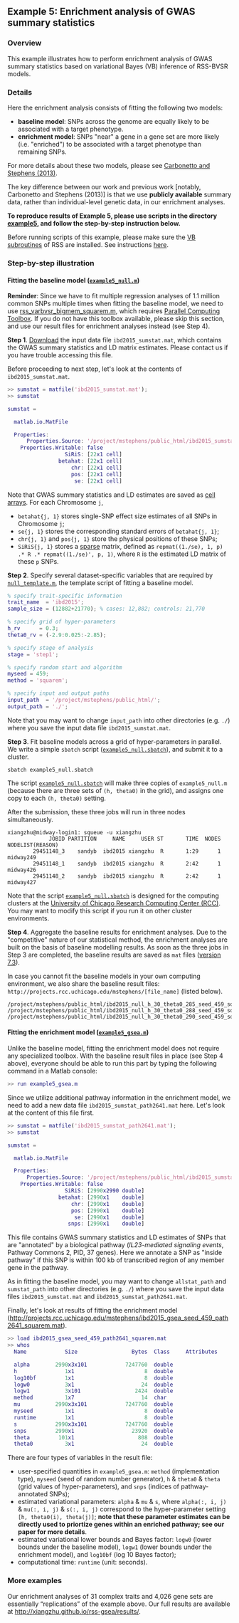## Example 5: Enrichment analysis of GWAS summary statistics

### Overview

This example illustrates how to perform enrichment analysis of GWAS summary statistics based on variational Bayes (VB) inference of RSS-BVSR models.

### Details

Here the enrichment analysis consists of fitting the following two models:

- **baseline model**: SNPs across the genome are equally likely to be associated with a target phenotype. 
- **enrichment model**: SNPs "near" a gene in a gene set are more likely (i.e. "enriched") to be associated with a target phenotype than remaining SNPs. 

For more details about these two models, please see [Carbonetto and Stephens (2013)](http://journals.plos.org/plosgenetics/article?id=10.1371%2Fjournal.pgen.1003770).

The key difference between our work and previous work [notably, Carbonetto and Stephens (2013)] is that we use **publicly available** summary data, rather than individual-level genetic data, in our enrichment analyses.

**To reproduce results of Example 5, please use scripts in the directory [example5](https://github.com/stephenslab/rss/tree/master/examples/example5), and follow the step-by-step instruction below.**

Before running scripts of this example, please make sure the [VB subroutines](https://github.com/stephenslab/rss/tree/master/src_vb) of RSS are installed. See instructions [here](RSS-via-VB).

### Step-by-step illustration

#### Fitting the baseline model ([`example5_null.m`](https://github.com/stephenslab/rss/blob/master/examples/example5/example5_null.m))

**Reminder**: Since we have to fit multiple regression analyses of 1.1 million common SNPs multiple times when fitting the baseline model, we need to use [rss_varbvsr_bigmem_squarem.m](https://github.com/stephenslab/rss/blob/master/src_vb/rss_varbvsr_bigmem_squarem.m), which requires [Parallel Computing Toolbox](https://www.mathworks.com/help/distcomp/index.html). If you do not have this toolbox available, please skip this section, and use our result files for enrichment analyses instead (see Step 4). 

**Step 1**. [Download](http://projects.rcc.uchicago.edu/mstephens/data.txt) the input data file `ibd2015_sumstat.mat`, which contains the GWAS summary statistics and LD matrix estimates. Please contact us if you have trouble accessing this file.

Before proceeding to next step, let's look at the contents of `ibd2015_sumstat.mat`.
```matlab
>> sumstat = matfile('ibd2015_sumstat.mat');
>> sumstat

sumstat = 

  matlab.io.MatFile

  Properties:
      Properties.Source: '/project/mstephens/public_html/ibd2015_sumstat.mat'
    Properties.Writable: false                                               
                  SiRiS: [22x1 cell]                                         
                betahat: [22x1 cell]                                         
                    chr: [22x1 cell]                                         
                    pos: [22x1 cell]                                         
                     se: [22x1 cell]
```

Note that GWAS summary statistics and LD estimates are saved as [cell arrays](https://www.mathworks.com/help/matlab/cell-arrays.html). For each Chromosome `j`,

- `betahat{j, 1}` stores single-SNP effect size estimates of all SNPs in Chromosome `j`;
- `se{j, 1}` stores the corresponding standard errors of `betahat{j, 1}`;
- `chr{j, 1}` and `pos{j, 1}` store the physical positions of these SNPs;
- `SiRiS{j, 1}` stores a [sparse](https://www.mathworks.com/help/matlab/ref/sparse.html) matrix, defined as `repmat((1./se), 1, p) .* R .* repmat((1./se)', p, 1)`, where `R` is the estimated LD matrix of these `p` SNPs.

**Step 2**. Specify several dataset-specific variables that are required by [`null_template.m`](https://github.com/stephenslab/rss/blob/master/src_vb/null_template.m), the template script of fitting a baseline model.
```matlab
% specify trait-specific information
trait_name  = 'ibd2015';
sample_size = (12882+21770); % cases: 12,882; controls: 21,770

% specify grid of hyper-parameters
h_rv      = 0.3;
theta0_rv = (-2.9:0.025:-2.85);

% specify stage of analysis
stage = 'step1';

% specify random start and algorithm 
myseed = 459;
method = 'squarem';

% specify input and output paths
input_path  = '/project/mstephens/public_html/';                   
output_path = './';
```

Note that you may want to change `input_path` into other directories (e.g. `./`) where you save the input data file `ibd2015_sumstat.mat`.

**Step 3**. Fit baseline models across a grid of hyper-parameters in parallel. We write a simple `sbatch` script ([`example5_null.sbatch`](https://github.com/stephenslab/rss/blob/master/examples/example5/example5_null.sbatch)), and submit it to a cluster.
```
sbatch example5_null.sbatch
```

The script [`example5_null.sbatch`](https://github.com/stephenslab/rss/blob/master/examples/example5/example5_null.sbatch) will make three copies of `example5_null.m` (because there are three sets of `(h, theta0)` in the grid), and assigns one copy to each `(h, theta0)` setting.

After the submission, these three jobs will run in three nodes simultaneously.
```
xiangzhu@midway-login1: squeue -u xiangzhu
             JOBID PARTITION     NAME     USER ST       TIME  NODES NODELIST(REASON)
        29451148_3    sandyb  ibd2015 xiangzhu  R       1:29      1 midway249
        29451148_1    sandyb  ibd2015 xiangzhu  R       2:42      1 midway426
        29451148_2    sandyb  ibd2015 xiangzhu  R       2:42      1 midway427
```

Note that the script [`example5_null.sbatch`](https://github.com/stephenslab/rss/blob/master/examples/example5/example5_null.sbatch) is designed for the computing clusters at the [University of Chicago Research Computing Center (RCC)](https://rcc.uchicago.edu/). You may want to modify this script if you run it on other cluster environments.

**Step 4**. Aggregate the baseline results for enrichment analyses. Due to the "competitive" nature of our statistical method, the enrichment analyses are built on the basis of baseline modelling results. As soon as the three jobs in Step 3 are completed, the baseline results are saved as `mat` files ([version 7.3](https://www.mathworks.com/help/matlab/import_export/mat-file-versions.html)).

In case you cannot fit the baseline models in your own computing environment, we also share the baseline result files: `http://projects.rcc.uchicago.edu/mstephens/[file_name]` (listed below).

```
/project/mstephens/public_html/ibd2015_null_h_30_theta0_285_seed_459_squarem_step1.mat
/project/mstephens/public_html/ibd2015_null_h_30_theta0_288_seed_459_squarem_step1.mat
/project/mstephens/public_html/ibd2015_null_h_30_theta0_290_seed_459_squarem_step1.mat
```

#### Fitting the enrichment model ([`example5_gsea.m`](https://github.com/stephenslab/rss/blob/master/examples/example5/example5_gsea.m))

Unlike the baseline model, fitting the enrichment model does not require any specialized toolbox. With the baseline result files in place (see Step 4 above), everyone should be able to run this part by typing the following command in a Matlab console:
```matlab
>> run example5_gsea.m
```

Since we utilize additional pathway information in the enrichment model, we need to add a new data file `ibd2015_sumstat_path2641.mat` here. Let's look at the content of this file first.

```matlab
>> sumstat = matfile('ibd2015_sumstat_path2641.mat');
>> sumstat

sumstat = 

  matlab.io.MatFile

  Properties:
      Properties.Source: '/project/mstephens/public_html/ibd2015_sumstat_path2641.mat'
    Properties.Writable: false                                                        
                  SiRiS: [2990x2990 double]                                           
                betahat: [2990x1    double]                                           
                    chr: [2990x1    double]                                           
                    pos: [2990x1    double]                                           
                     se: [2990x1    double]                                           
                   snps: [2990x1    double]
```

This file contains GWAS summary statistics and LD estimates of SNPs that are "annotated" by a biological pathway (*IL23-mediated signaling events*, Pathway Commons 2, PID, 37 genes). Here we annotate a SNP as "inside pathway" if this SNP is within 100 kb of transcribed region of any member gene in the pathway.

As in fitting the baseline model, you may want to change `allstat_path` and `sumstat_path` into other directories (e.g. `./`) where you save the input data files `ibd2015_sumstat.mat` and `ibd2015_sumstat_path2641.mat`.

Finally, let's look at results of fitting the enrichment model (http://projects.rcc.uchicago.edu/mstephens/ibd2015_gsea_seed_459_path2641_squarem.mat).

```matlab
>> load ibd2015_gsea_seed_459_path2641_squarem.mat
>> whos
  Name            Size                 Bytes  Class     Attributes

  alpha        2990x3x101            7247760  double              
  h               1x1                      8  double              
  log10bf         1x1                      8  double              
  logw0           3x1                     24  double              
  logw1           3x101                 2424  double              
  method          1x7                     14  char                
  mu           2990x3x101            7247760  double              
  myseed          1x1                      8  double              
  runtime         1x1                      8  double              
  s            2990x3x101            7247760  double              
  snps         2990x1                  23920  double              
  theta         101x1                    808  double              
  theta0          3x1                     24  double
```

There are four types of variables in the result file:

- user-specified quantities in `example5_gsea.m`: `method` (implementation type), `myseed` (seed of random number generator), `h` & `theta0` & `theta` (grid values of hyper-parameters), and `snps` (indices of pathway-annotated SNPs);
- estimated variational parameters: `alpha` & `mu` & `s`, where `alpha(:, i, j)` & `mu(:, i, j)` & `s(:, i, j)` correspond to the hyper-parameter setting `[h, theta0(i), theta(j)]`; **note that these parameter estimates can be directly used to priortize genes within an enriched pathway; see our paper for more details**.
- estimated variational lower bounds and Bayes factor: `logw0` (lower bounds under the baseline model), `logw1` (lower bounds under the enrichment model), and `log10bf` (log 10 Bayes factor);
- computational time: `runtime` (unit: seconds).

### More examples

Our enrichment analyses of 31 complex traits and 4,026 gene sets are essentially “replications” of the example above. Our full results are available at http://xiangzhu.github.io/rss-gsea/results/.  